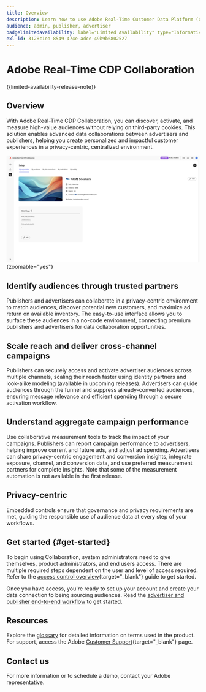 ```yaml
---
title: Overview
description: Learn how to use Adobe Real-Time Customer Data Platform (CDP) Collaboration to discover, activate, and measure high-value audiences without relying on third-party cookies.
audience: admin, publisher, advertiser
badgelimitedavailability: label="Limited Availability" type="Informative" url="https://helpx.adobe.com/legal/product-descriptions/real-time-customer-data-platform-collaboration.html newtab=true"
exl-id: 3128c1ea-8549-474e-adce-49b9b6802527
---
```

# Adobe Real-Time CDP Collaboration

{{limited-availability-release-note}}

## Overview

With Adobe Real-Time CDP Collaboration, you can discover, activate, and measure high-value audiences without relying on third-party cookies. This solution enables advanced data collaborations between advertisers and publishers, helping you create personalized and impactful customer experiences in a privacy-centric, centralized environment.

![The Real-Time CDP Collaboration set up page, displaying an organization.](/help/assets/overview/set-up.png){zoomable="yes"}

## Identify audiences through trusted partners

Publishers and advertisers can collaborate in a privacy-centric environment to match audiences, discover potential new customers, and maximize ad return on available inventory. The easy-to-use interface allows you to surface these audiences in a no-code environment, connecting premium publishers and advertisers for data collaboration opportunities.

## Scale reach and deliver cross-channel campaigns

Publishers can securely access and activate advertiser audiences across multiple channels, scaling their reach faster using identity partners and look-alike modeling (available in upcoming releases). Advertisers can guide audiences through the funnel and suppress already-converted audiences, ensuring message relevance and efficient spending through a secure activation workflow.

## Understand aggregate campaign performance

Use collaborative measurement tools to track the impact of your campaigns. Publishers can report campaign performance to advertisers, helping improve current and future ads, and adjust ad spending. Advertisers can share privacy-centric engagement and conversion insights, integrate exposure, channel, and conversion data, and use preferred measurement partners for complete insights. Note that some of the measurement automation is not available in the first release.

## Privacy-centric

Embedded controls ensure that governance and privacy requirements are met, guiding the responsible use of audience data at every step of your workflows.

## Get started {#get-started}

To begin using Collaboration, system administrators need to give themselves, product administrators, and end users access. There are multiple required steps dependent on the user and level of access required. Refer to the [access control overview](/help/guide/permissions/overview.md){target="_blank"} guide to get started.

Once you have access, you're ready to set up your account and create your data connection to being sourcing audiences. Read the [advertiser and publisher end-to-end workflow](/help/guide/end-to-end-workflow.md) to get started.

## Resources

Explore the [glossary](/help/guide/glossary.md) for detailed information on terms used in the product. For support, access the Adobe [Customer Support](https://experienceleague.adobe.com/home?lang=en&support-tab=open-ticket#support){target="_blank"} page.

## Contact us

For more information or to schedule a demo, contact your Adobe representative.
